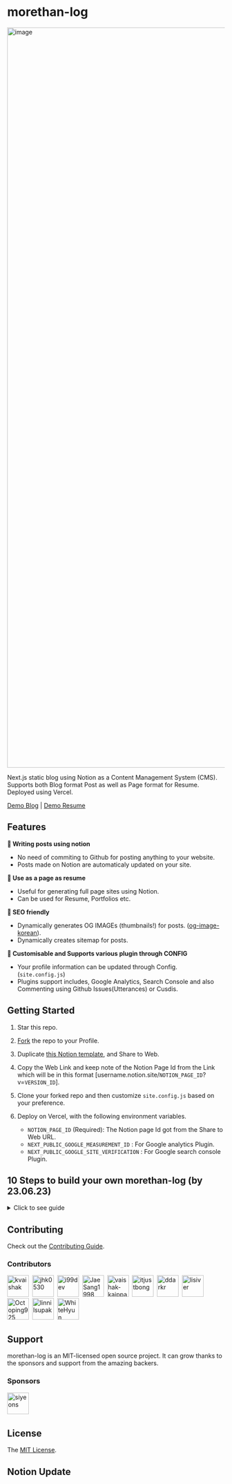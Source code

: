 # morethan-log

<img width="1715" alt="image" src="https://user-images.githubusercontent.com/72514247/209824600-ca9c8acc-6d2d-4041-9931-43e34b8a9a5f.png">

Next.js static blog using Notion as a Content Management System (CMS). Supports both Blog format Post as well as Page format for Resume. Deployed using Vercel.

[Demo Blog](https://morethan-log.vercel.app) | [Demo Resume](https://morethan-log.vercel.app/resume)

## Features

**📒 Writing posts using notion**

- No need of commiting to Github for posting anything to your website.
- Posts made on Notion are automaticaly updated on your site.

**📄 Use as a page as resume**

- Useful for generating full page sites using Notion.
- Can be used for Resume, Portfolios etc.

**👀 SEO friendly**

- Dynamically generates OG IMAGEs (thumbnails!) for posts. ([og-image-korean](https://github.com/morethanmin/og-image-korean)).
- Dynamically creates sitemap for posts.

**🤖 Customisable and Supports various plugin through CONFIG**

- Your profile information can be updated through Config. (`site.config.js`)
- Plugins support includes, Google Analytics, Search Console and also Commenting using Github Issues(Utterances) or Cusdis.

## Getting Started

1. Star this repo.
2. [Fork](https://github.com/morethanmin/morethan-log/fork) the repo to your Profile.
3. Duplicate [this Notion template](https://quasar-season-ed5.notion.site/12c38b5f459d4eb9a759f92fba6cea36?v=2e7962408e3842b2a1a801bf3546edda), and Share to Web.
4. Copy the Web Link and keep note of the Notion Page Id from the Link which will be in this format [username.notion.site/`NOTION_PAGE_ID`?v=`VERSION_ID`].
5. Clone your forked repo and then customize `site.config.js` based on your preference.
6. Deploy on Vercel, with the following environment variables.

   - `NOTION_PAGE_ID` (Required): The Notion page Id got from the Share to Web URL.
   - `NEXT_PUBLIC_GOOGLE_MEASUREMENT_ID` : For Google analytics Plugin.
   - `NEXT_PUBLIC_GOOGLE_SITE_VERIFICATION` : For Google search console Plugin.

## 10 Steps to build your own morethan-log (by 23.06.23)

<details>
   <summary> Click to see guide </summary>
   
   0. Prepare Notion, Vercel account.

   1. ⭐ `Star` and `Fork` this repo.
   <img src='https://github.com/jhk0530/morethan-log/assets/6457691/b0421776-2bfe-42bc-ae31-d90206fd5789' width = '500'>
   <img src='https://github.com/jhk0530/morethan-log/assets/6457691/185a8e4c-4ae2-4a38-b6f4-dc2a06a45c28' width = '500'>

   2. As you `click` the [Notion template](https://quasar-season-ed5.notion.site/12c38b5f459d4eb9a759f92fba6cea36?v=2e7962408e3842b2a1a801bf3546edda), you will see this notion page in your browser. Click `Duplicate` button(복제 in image) in right top.
   <img src='https://github.com/jhk0530/morethan-log/assets/6457691/a5375429-28f0-4bba-a355-0d391cad58db' width = '500'>

   3. And you will see `notion page in notion app` in your account.
   <img src='https://github.com/jhk0530/morethan-log/assets/6457691/09af5533-43d9-48e5-95eb-dcac84c97c1f' width = '500'>

   4. Click `Share` and `Publish` in right top, and check web link. (Copy web link)
   <img src='https://github.com/jhk0530/morethan-log/assets/6457691/886fe4a2-79ca-4dbc-b1e1-93984e7e3f44' width = '500'>
   
   5. `Modify` **site.config.js** file in **your** forked repo.
   > 💡 NOTE. I changed **2 RED PART**
   <img src='https://github.com/jhk0530/morethan-log/assets/6457691/3d9c0da5-92bc-4372-8752-7bfc810b4986' width = '500'>

   6. Move and `login` to vercel.
   <img src='https://github.com/jhk0530/morethan-log/assets/6457691/07742ad0-4766-43b0-9ebd-5311f9711bc2' width = '500'>

   7. `Build` new project using **Add New...**
   <img src='https://github.com/jhk0530/morethan-log/assets/6457691/517d46be-c9bf-4181-aaa5-e9bd2fcdc822' width = '500'>

   8. `Import` **your forked morethan-log repository**
   <img src='https://github.com/jhk0530/morethan-log/assets/6457691/07742ad0-4766-43b0-9ebd-5311f9711bc2' width = '500'>

   9. `Add` **Environment variabes** to vercel project
   <img src='https://github.com/jhk0530/morethan-log/assets/6457691/703b50a3-3a90-4915-ab73-1baca4c285f8' width = '500'>

   10. `Wait` for the deployment to complete. After the deployment is successful, you should see an image like the one below.
   <img src='https://github.com/jhk0530/morethan-log/assets/6457691/a7d72caa-4354-4f81-9577-c773faeed7c6' width = '500'>

   🥳 Congratulations. Now check out your blog
   
   <img src='https://github.com/jhk0530/morethan-log/assets/6457691/3876a273-a270-47ef-a2ad-663519d9e537' width = '500'>

</details>


## Contributing

Check out the [Contributing Guide](.github/CONTRIBUTING.md).

### Contributors

<!--
Contributors template:
<a href="https://github.com/{username}"><img src="{src}" width="50px" alt="{username}" /></a>&nbsp;&nbsp;
-->

<p>
<a href="https://github.com/kvaishak"><img src="https://avatars.githubusercontent.com/u/25531121?v=4" width="50px" alt="kvaishak" /></a>&nbsp;&nbsp;<a href="https://github.com/jhk0530"><img src="https://avatars.githubusercontent.com/u/6457691?s=120&v=4" width="50px" alt="jhk0530" /></a>&nbsp;&nbsp;<a href="https://github.com/i99dev"><img src="https://avatars.githubusercontent.com/u/10709888?s=120&v=4" width="50px" alt="i99dev" /></a>&nbsp;&nbsp;<a href="https://github.com/JaeSang1998"><img src="https://avatars.githubusercontent.com/u/58258782?s=120&v=4" width="50px" alt="JaeSang1998" /></a>&nbsp;&nbsp;<a href="https://github.com/vaishak-kaippanchery-liqid"><img src="https://avatars.githubusercontent.com/u/93523060?s=120&v=4" width="50px" alt="vaishak-kaippanchery-liqid" /></a>&nbsp;&nbsp;<a href="https://github.com/itjustbong"><img src="https://avatars.githubusercontent.com/u/29947261?v=4" width="50px" alt="itjustbong" /></a>&nbsp;&nbsp;<a href="https://github.com/ddarkr"><img src="https://avatars.githubusercontent.com/u/6638675?v=4" width="50px" alt="ddarkr" /></a>&nbsp;&nbsp;<a href="https://github.com/lisiver"><img src="https://avatars.githubusercontent.com/u/46680792?v=4" width="50px" alt="lisiver" /></a>&nbsp;&nbsp;<a href="https://github.com/Octoping925"><img src="https://avatars.githubusercontent.com/u/53991994?v=4" width="50px" alt="Octoping925" /></a>&nbsp;&nbsp;<a href="https://github.com/linnilsupak"><img src="https://avatars.githubusercontent.com/u/39083566?v=4" width="50px" alt="linnilsupak" /></a>&nbsp;&nbsp;<a href="https://github.com/WhiteHyun"><img src="https://avatars.githubusercontent.com/u/57972338?v=4" width="50px" alt="WhiteHyun" /></a>&nbsp;&nbsp;
</p>

## Support

morethan-log is an MIT-licensed open source project. It can grow thanks to the sponsors and support from the amazing backers.

### Sponsors

<!--
Sponsors template:
<a href="https://github.com/{uesrname}"><img src="{src}" width="50px" alt="{username}" /></a>&nbsp;&nbsp;
-->

<p>
<a href="https://github.com/siyeons"><img src="https://avatars.githubusercontent.com/u/35549653?v=4" width="50px" alt="siyeons" /></a>&nbsp;&nbsp;
</p>

## License

The [MIT License](LICENSE).

## Notion Update
